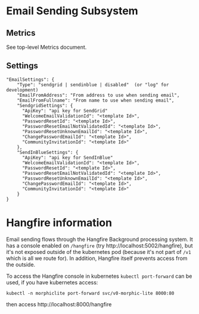 # Email Sending Subsystem

## Metrics

See top-level Metrics document.

## Settings

    "EmailSettings": {
        "Type": "sendgrid | sendinblue | disabled"  (or "log" for development)
        "EmailFromAddress": "From address to use when sending email",
        "EmailFromFullname": "From name to use when sending email", 
        "SendgridSettings": {
          "ApiKey": "api key for SendGrid"
          "WelcomeEmailValidationId": "<template Id>",
          "PasswordResetId": "<template Id>",
          "PasswordResetEmailNotValidatedId": "<template Id>",
          "PasswordResetUnknownEmailId": "<template Id>",
          "ChangePasswordEmailId": "<template Id>",
          "CommunityInvitationId": "<template Id>"
        },
        "SendInBlueSettings": {
          "ApiKey": "api key for SendInBlue"
          "WelcomeEmailValidationId": "<template Id>",
          "PasswordResetId": "<template Id>",
          "PasswordResetEmailNotValidatedId": "<template Id>",
          "PasswordResetUnknownEmailId": "<template Id>",
          "ChangePasswordEmailId": "<template Id>",
          "CommunityInvitationId": "<template Id>"
        }
    }

# Hangfire information

Email sending flows through the Hangfire Background processing system. It has a console enabled
on `/hangfire` (try http://localhost:5002/hangfire), but it's not exposed outside of the kubernetes pod (because it's not part of `/v1` which is all
we route for). In addition, Hangfire itself prevents access from the outside.

To access the Hangfire console in kubernetes `kubectl port-forward` can be used, if you have kubernetes
access:

    kubectl -n morphiclite port-forward svc/v0-morphic-lite 8000:80

then access http://localhost:8000/hangfire
